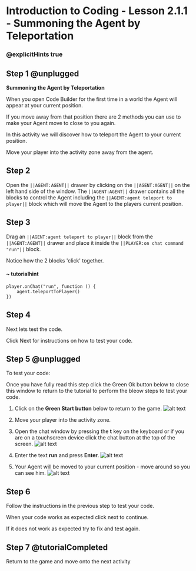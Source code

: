 # Introduction to Coding - Lesson 2.1.1 - Summoning the Agent by Teleportation

### @explicitHints true

## Step 1 @unplugged
**Summoning the Agent by Teleportation**

When you open Code Builder for the first time in a world the Agent will appear at your current position. 

If you move away from that position there are 2 methods you can use to make your Agent move to close to you again.

In this activity we will discover how to teleport the Agent to your current position.

Move your player into the activity zone away from the agent. 

## Step 2 
Open the ``||AGENT:AGENT||`` drawer by clicking on the ``||AGENT:AGENT||`` on the left hand side of the window.
The ``||AGENT:AGENT||`` drawer contains all the blocks to control the Agent including the ``||AGENT:agent teleport to player||`` block which will move the Agent to the players current position.

## Step 3
Drag an ``||AGENT:agent teleport to player||`` block from the ``||AGENT:AGENT||`` drawer and place it inside the ``||PLAYER:on chat command "run"||`` block.

Notice how the 2 blocks 'click' together.
#### ~ tutorialhint
```blocks
player.onChat("run", function () {
    agent.teleportToPlayer()
})
```

## Step 4
Next lets test the code.

Click Next for instructions on how to test your code.

## Step 5 @unplugged
To test your code:

Once you have fully read this step click the Green Ok button below to close this window to return to the tutorial to perform the bleow steps to test your code.

1. Click on the **Green Start button** below to return to the game.
![alt text](https://introductionv3.codingcredentials.com/Lesson3/3.1.1/images/4.jpg?raw=true "Start")

2. Move your player into the activity zone. 

3. Open the chat window by pressing the **t** key on the keyboard or if you are on a touchscreen device click the chat button at the top of the screen.
![alt text](https://introductionv3.codingcredentials.com/Lesson3/3.1.1/images/1.jpg?raw=true "Run")


4. Enter the text **run** and press **Enter**.
![alt text](https://introductionv3.codingcredentials.com/Lesson3/3.1.1/images/2.jpg?raw=true "Run")


5. Your Agent will be moved to your current position - move around so you can see him.
![alt text](https://introductionv3.codingcredentials.com/Lesson3/3.1.1/images/3.jpg?raw=true "Run")

## Step 6
Follow the instructions in the previous step to test your code.

When your code works as expected click next to continue.

If it does not work as expected try to fix and test again.

## Step 7 @tutorialCompleted
Return to the game and move onto the next activity